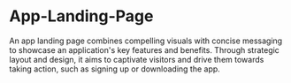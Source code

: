 # App-Landing-Page
An app landing page combines compelling visuals with concise messaging to showcase an application's key features and benefits. Through strategic layout and design, it aims to captivate visitors and drive them towards taking action, such as signing up or downloading the app.

